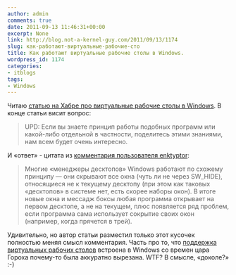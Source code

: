 ```yaml
---
author: admin
comments: true
date: 2011-09-13 11:46:31+00:00
excerpt: None
link: http://blog.not-a-kernel-guy.com/2011/09/13/1174
slug: как-работают-виртуальные-рабочие-сто
title: Как работают виртуальные рабочие столы в Windows.
wordpress_id: 1174
categories:
- itblogs
tags:
- Windows
---
```


Читаю [статью на Хабре про виртуальные рабочие столы в Windows](http://habrahabr.ru/blogs/windows/128133/). В конце статьи висит вопрос:

> UPD: Если вы знаете принцип работы подобных программ или какой-либо отдельной в частности, поделитесь этими знаниями, нам всем будет очень интересно.

И «ответ» - цитата из [комментария пользователя enktyptor](http://habrahabr.ru/blogs/windows/128133/#comment_4241092):

> Многие «менеджеры десктопов» Windows работают по схожему принципу — они скрывают все окна (чуть ли не через SW_HIDE), относящиеся не к текущему десктопу (при этом как таковых «десктопов» в системе нет, есть скорее наборы окон). В итоге новые окна и мессадж боксы любая программа открывает на первом десктопе, а не на текущем, плюс появляется ряд проблем, если программа сама использует сокрытие своих окон (например, когда прячется в трей).

Удивительно, но автор статьи разместил только этот кусочек полностью меняя смысл комментария. Часть про то, что [поддержка виртуальных рабочих столов](http://msdn.microsoft.com/en-us/library/ms687107(v=VS.85).aspx) встроена в Windows со времен цара Гороха почему-то была аккуратно вырезана. WTF? В смысле, «доколе?» :-)
